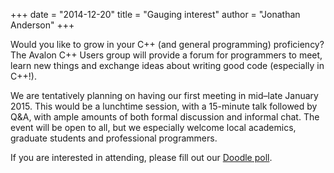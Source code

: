 +++
date = "2014-12-20"
title = "Gauging interest"
author = "Jonathan Anderson"
+++

Would you like to grow in your C++ (and general programming) proficiency?
The Avalon C++ Users group will provide a forum for programmers to meet,
learn new things and exchange ideas about writing good code
(especially in C++!).

<!--more-->

We are tentatively planning on having our first meeting in
mid–late January 2015.
This would be a lunchtime session, with a 15-minute talk followed by Q&A,
with ample amounts of both formal discussion and informal chat.
The event will be open to all, but we especially welcome local academics,
graduate students and professional programmers.

If you are interested in attending, please fill out our
[Doodle poll](http://doodle.com/n2nc9q5ii8x2c9ea).
